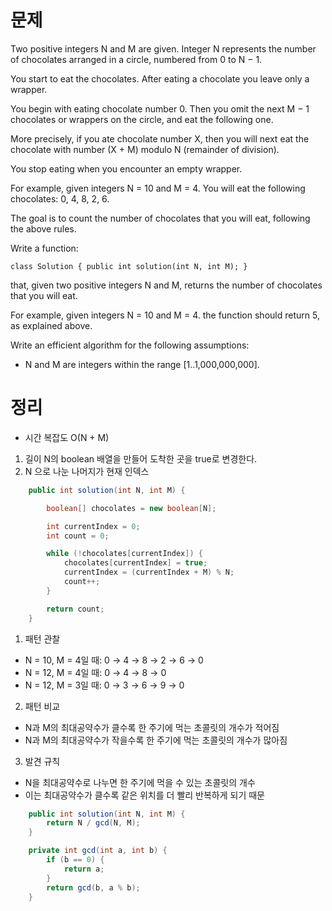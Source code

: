 # 문제

Two positive integers N and M are given. Integer N represents the number of chocolates arranged in a circle, numbered from 0 to N − 1.

You start to eat the chocolates. After eating a chocolate you leave only a wrapper.

You begin with eating chocolate number 0. Then you omit the next M − 1 chocolates or wrappers on the circle, and eat the following one.

More precisely, if you ate chocolate number X, then you will next eat the chocolate with number (X + M) modulo N (remainder of division).

You stop eating when you encounter an empty wrapper.

For example, given integers N = 10 and M = 4. You will eat the following chocolates: 0, 4, 8, 2, 6.

The goal is to count the number of chocolates that you will eat, following the above rules.

Write a function:

    class Solution { public int solution(int N, int M); }

that, given two positive integers N and M, returns the number of chocolates that you will eat.

For example, given integers N = 10 and M = 4. the function should return 5, as explained above.

Write an efficient algorithm for the following assumptions:

* N and M are integers within the range [1..1,000,000,000].

# 정리

* 시간 복잡도 O(N + M)

1. 길이 N의 boolean 배열을 만들어 도착한 곳을 true로 변경한다.
2. N 으로 나눈 나머지가 현재 인덱스

```java
    public int solution(int N, int M) {

        boolean[] chocolates = new boolean[N];

        int currentIndex = 0;
        int count = 0;

        while (!chocolates[currentIndex]) {
            chocolates[currentIndex] = true;
            currentIndex = (currentIndex + M) % N;
            count++;
        }

        return count;
    }
```

1. 패턴 관찰
* N = 10, M = 4일 때: 0 → 4 → 8 → 2 → 6 → 0
* N = 12, M = 4일 때: 0 → 4 → 8 → 0
* N = 12, M = 3일 때: 0 → 3 → 6 → 9 → 0
2. 패턴 비교
* N과 M의 최대공약수가 클수록 한 주기에 먹는 초콜릿의 개수가 적어짐
* N과 M의 최대공약수가 작을수록 한 주기에 먹는 초콜릿의 개수가 많아짐
3. 발견 규칙
* N을 최대공약수로 나누면 한 주기에 먹을 수 있는 초콜릿의 개수
* 이는 최대공약수가 클수록 같은 위치를 더 빨리 반복하게 되기 때문

```java
    public int solution(int N, int M) {
        return N / gcd(N, M);
    }

    private int gcd(int a, int b) {
        if (b == 0) {
            return a;
        }
        return gcd(b, a % b);
    }
```